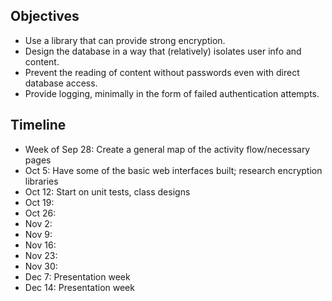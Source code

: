 ## Objectives

- Use a library that can provide strong encryption.
- Design the database in a way that (relatively) isolates user info and content.
- Prevent the reading of content without passwords even with direct database access.
- Provide logging, minimally in the form of failed authentication attempts.

## Timeline

- Week of Sep 28: Create a general map of the activity flow/necessary pages
- Oct 5: Have some of the basic web interfaces built; research encryption libraries
- Oct 12: Start on unit tests, class designs
- Oct 19: 
- Oct 26:
- Nov 2:
- Nov 9:
- Nov 16:
- Nov 23:
- Nov 30:
- Dec 7: Presentation week
- Dec 14: Presentation week
